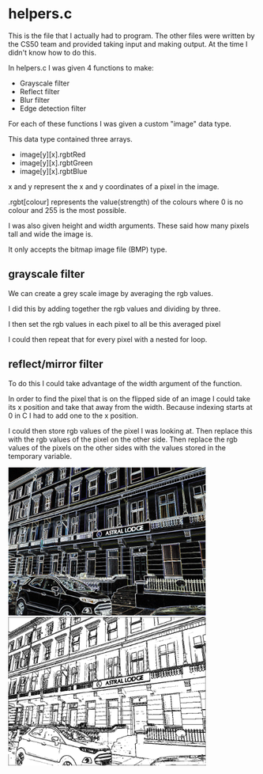# helpers.c

This is the file that I actually had to program.
  The other files were written by the CS50 team and provided taking input and making output.
  At the time I didn't know how to do this.
  
In helpers.c I was given 4 functions to make:
* Grayscale filter
* Reflect filter
* Blur filter
* Edge detection filter

For each of these functions I was given a custom "image" data type.

This data type contained three arrays.
* image[y][x].rgbtRed
* image[y][x].rgbtGreen
* image[y][x].rgbtBlue

x and y represent the x and y coordinates of a pixel in the image.

.rgbt[colour] represents the value(strength) of the colours where 0 is no colour and 255 is the most possible.

I was also given height and width arguments. 
  These said how many pixels tall and wide the image is.

It only accepts the bitmap image file (BMP) type.

## grayscale filter

We can create a grey scale image by averaging the rgb values.

I did this by adding together the rgb values and dividing by three.

I then set the rgb values in each pixel to all be this averaged pixel

I could then repeat that for every pixel with a nested for loop.

## reflect/mirror filter

To do this I could take advantage of the width argument of the function.

In order to find the pixel that is on the flipped side of an image I could take its x position and take that away from the width.
  Because indexing starts at 0 in C I had to add one to the x position.
 
I could then store rgb values of the pixel I was looking at.
  Then replace this with the rgb values of the pixel on the other side.
  Then replace the rgb values of the pixels on the other sides with the values stored in the temporary variable.
  

<img src="https://github.com/metazine/cs50/blob/main/week4/filter/astralEdge.png" alt="Edge detection image" style="width:400px;"/>




<img src="https://github.com/metazine/cs50/blob/main/week4/filter/colouringImage.png" alt="Edge detection image" style="width:400px; display:inline;"/>





